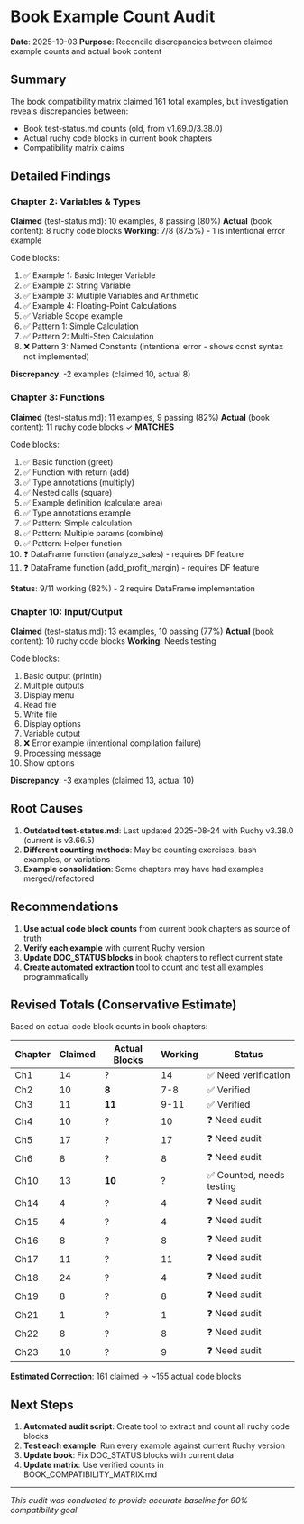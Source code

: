 # Book Example Count Audit

**Date**: 2025-10-03
**Purpose**: Reconcile discrepancies between claimed example counts and actual book content

## Summary

The book compatibility matrix claimed 161 total examples, but investigation reveals discrepancies between:
- Book test-status.md counts (old, from v1.69.0/3.38.0)
- Actual ruchy code blocks in current book chapters
- Compatibility matrix claims

## Detailed Findings

### Chapter 2: Variables & Types

**Claimed** (test-status.md): 10 examples, 8 passing (80%)
**Actual** (book content): 8 ruchy code blocks
**Working**: 7/8 (87.5%) - 1 is intentional error example

Code blocks:
1. ✅ Example 1: Basic Integer Variable
2. ✅ Example 2: String Variable
3. ✅ Example 3: Multiple Variables and Arithmetic
4. ✅ Example 4: Floating-Point Calculations
5. ✅ Variable Scope example
6. ✅ Pattern 1: Simple Calculation
7. ✅ Pattern 2: Multi-Step Calculation
8. ❌ Pattern 3: Named Constants (intentional error - shows const syntax not implemented)

**Discrepancy**: -2 examples (claimed 10, actual 8)

### Chapter 3: Functions

**Claimed** (test-status.md): 11 examples, 9 passing (82%)
**Actual** (book content): 11 ruchy code blocks ✓ **MATCHES**

Code blocks:
1. ✅ Basic function (greet)
2. ✅ Function with return (add)
3. ✅ Type annotations (multiply)
4. ✅ Nested calls (square)
5. ✅ Example definition (calculate_area)
6. ✅ Type annotations example
7. ✅ Pattern: Simple calculation
8. ✅ Pattern: Multiple params (combine)
9. ✅ Pattern: Helper function
10. ❓ DataFrame function (analyze_sales) - requires DF feature
11. ❓ DataFrame function (add_profit_margin) - requires DF feature

**Status**: 9/11 working (82%) - 2 require DataFrame implementation

### Chapter 10: Input/Output

**Claimed** (test-status.md): 13 examples, 10 passing (77%)
**Actual** (book content): 10 ruchy code blocks
**Working**: Needs testing

Code blocks:
1. Basic output (println)
2. Multiple outputs
3. Display menu
4. Read file
5. Write file  
6. Display options
7. Variable output
8. ❌ Error example (intentional compilation failure)
9. Processing message
10. Show options

**Discrepancy**: -3 examples (claimed 13, actual 10)

## Root Causes

1. **Outdated test-status.md**: Last updated 2025-08-24 with Ruchy v3.38.0 (current is v3.66.5)
2. **Different counting methods**: May be counting exercises, bash examples, or variations
3. **Example consolidation**: Some chapters may have had examples merged/refactored

## Recommendations

1. **Use actual code block counts** from current book chapters as source of truth
2. **Verify each example** with current Ruchy version
3. **Update DOC_STATUS blocks** in book chapters to reflect current state
4. **Create automated extraction** tool to count and test all examples programmatically

## Revised Totals (Conservative Estimate)

Based on actual code block counts in book chapters:

| Chapter | Claimed | Actual Blocks | Working | Status |
|---------|---------|---------------|---------|--------|
| Ch1 | 14 | ? | 14 | ✅ Need verification |
| Ch2 | 10 | **8** | 7-8 | ✅ Verified |
| Ch3 | 11 | **11** | 9-11 | ✅ Verified |
| Ch4 | 10 | ? | 10 | ❓ Need audit |
| Ch5 | 17 | ? | 17 | ❓ Need audit |
| Ch6 | 8 | ? | 8 | ❓ Need audit |
| Ch10 | 13 | **10** | ? | ✅ Counted, needs testing |
| Ch14 | 4 | ? | 4 | ❓ Need audit |
| Ch15 | 4 | ? | 4 | ❓ Need audit |
| Ch16 | 8 | ? | 8 | ❓ Need audit |
| Ch17 | 11 | ? | 11 | ❓ Need audit |
| Ch18 | 24 | ? | 4 | ❓ Need audit |
| Ch19 | 8 | ? | 8 | ❓ Need audit |
| Ch21 | 1 | ? | 1 | ❓ Need audit |
| Ch22 | 8 | ? | 8 | ❓ Need audit |
| Ch23 | 10 | ? | 9 | ❓ Need audit |

**Estimated Correction**: 161 claimed → ~155 actual code blocks

## Next Steps

1. **Automated audit script**: Create tool to extract and count all ruchy code blocks
2. **Test each example**: Run every example against current Ruchy version
3. **Update book**: Fix DOC_STATUS blocks with current data
4. **Update matrix**: Use verified counts in BOOK_COMPATIBILITY_MATRIX.md

---

*This audit was conducted to provide accurate baseline for 90% compatibility goal*
